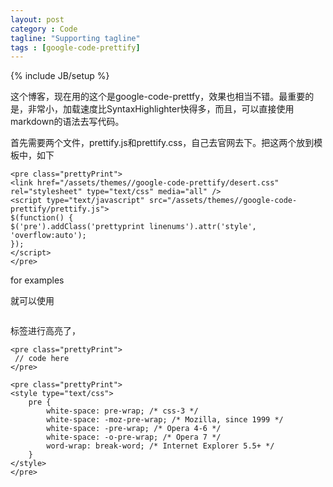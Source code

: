 ```yaml
---
layout: post
category : Code
tagline: "Supporting tagline"
tags : [google-code-prettify]
---
```

{% include JB/setup %}

这个博客，现在用的这个是google-code-prettfy，效果也相当不错。最重要的是，非常小，加载速度比SyntaxHighlighter快得多，而且，可以直接使用markdown的语法去写代码。

首先需要两个文件，prettify.js和prettify.css，自己去官网去下。把这两个放到模板中，如下

    <pre class="prettyPrint">
    <link href="/assets/themes//google-code-prettify/desert.css" rel="stylesheet" type="text/css" media="all" />
    <script type="text/javascript" src="/assets/themes//google-code-prettify/prettify.js">
    $(function() {
    $('pre').addClass('prettyprint linenums').attr('style', 'overflow:auto');
    });
    </script>
    </pre>

for examples

就可以使用
    <pre class="prettyPrint"></pre>标签进行高亮了，

    <pre class="prettyPrint">
     // code here
    </pre>

    <pre class="prettyPrint">
    <style type="text/css">
        pre {
            white-space: pre-wrap; /* css-3 */
            white-space: -moz-pre-wrap; /* Mozilla, since 1999 */
            white-space: -pre-wrap; /* Opera 4-6 */
            white-space: -o-pre-wrap; /* Opera 7 */
            word-wrap: break-word; /* Internet Explorer 5.5+ */
        }
    </style>
    </pre>

